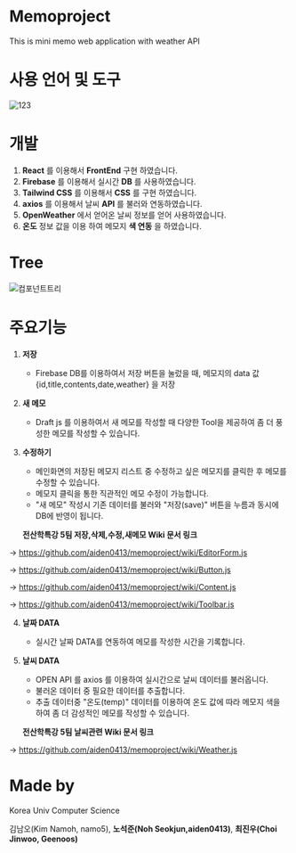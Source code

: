 # Memoproject

This is mini memo web application with weather API

# 사용 언어 및 도구

![123](https://user-images.githubusercontent.com/84571770/122160582-24610680-ceab-11eb-9349-9bab800fcdee.png)


# 개발
 1. **React** 를 이용해서 **FrontEnd** 구현 하였습니다.
 2. **Firebase** 를 이용해서 실시간 **DB** 를 사용하였습니다.
 3. **Tailwind CSS** 를 이용해서 **CSS** 를 구현 하였습니다.
 4. **axios** 를 이용해서 날씨 **API** 를 불러와 연동하였습니다.
 5. **OpenWeather** 에서 얻어온 날씨 정보를 얻어 사용하였습니다.
 6. **온도** 정보 값을 이용 하여 메모지 **색 연동** 을 하였습니다.

# Tree

![컴포넌트트리](https://user-images.githubusercontent.com/34851254/122684956-9a66c400-d243-11eb-8440-e055b86dc427.jpg)

# 주요기능
 1. **저장**
    - Firebase DB를 이용하여서 저장 버튼을 눌렀을 때, 메모지의 data 값 {id,title,contents,date,weather} 을 저장
 2. **새 메모**
    - Draft js 를 이용하여서 새 메모를 작성할 때 다양한 Tool을 제공하여 좀 더 풍성한 메모를 작성할 수 있습니다.
 3. **수정하기**
    - 메인화면의 저장된 메모지 리스트 중 수정하고 싶은 메모지를 클릭한 후 메모를 수정할 수 있습니다.
    - 메모지 클릭을 통한 직관적인 메모 수정이 가능합니다.
    - "새 메모" 작성시 기존 데이터를 불러와 "저장(save)" 버튼을 누름과 동시에 DB에 반영이 됩니다.

    **전산학특강 5팀 저장,삭제,수정,새메모 Wiki 문서 링크**
    
 -> https://github.com/aiden0413/memoproject/wiki/EditorForm.js
 
 -> https://github.com/aiden0413/memoproject/wiki/Button.js
 
 -> https://github.com/aiden0413/memoproject/wiki/Content.js
 
 -> https://github.com/aiden0413/memoproject/wiki/Toolbar.js


 4. **날짜 DATA**
    - 실시간 날짜 DATA를 연동하여 메모를 작성한 시간을 기록합니다.
   
 5. **날씨 DATA**
    - OPEN API 를 axios 를 이용하여 실시간으로 날씨 데이터를 불러옵니다.
    - 불러온 데이터 중 필요한 데이터를 추출합니다.
    - 추출 데이터중 "온도(temp)" 데이터를 이용하여 온도 값에 따라 메모지 색을 하여 좀 더 감성적인 메모를 작성할 수 있습니다.
    
    **전산학특강 5팀 날씨관련 Wiki 문서 링크**
    
  ->  https://github.com/aiden0413/memoproject/wiki/Weather.js
    
# Made by

Korea Univ Computer Science

김남오(Kim Namoh, namo5), **노석준(Noh Seokjun,aiden0413)**, **최진우(Choi Jinwoo, Geenoos)**


